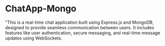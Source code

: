 # ChatApp-Mongo
"This is a real-time chat application built using Express.js and MongoDB, designed to provide seamless communication between users. It includes features like user authentication, secure messaging, and real-time message updates using WebSockets.
